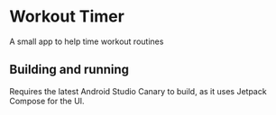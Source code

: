 # Workout Timer

A small app to help time workout routines

## Building and running

Requires the latest Android Studio Canary to build, as it uses
Jetpack Compose for the UI.